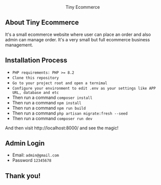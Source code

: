 <p align="center">Tiny Ecommerce</p>

## About Tiny Ecommerce

It's a small ecommerce website where user can place an order and also admin can manage order. It's a very small but full ecommerce business management.

## Installation Process

- `PHP requirements: PHP >= 8.2`
- `Clone this repository`
- `Go to your project root and open a ternimal`
- `Configure your environment to edit .env as your settings like APP URL, database and etc`
- Then run a command `composer install`
- Then run a command `npm install`
- Then run a command `npm run build`
- Then run a command `php artisan migrate:fresh --seed`
- Then run a command `composer run dev`

And then visit http://localhost:8000/ and see the magic!

## Admin Login
- Email: `admin@gmail.com`
- Password `12345678`


## Thank you!

